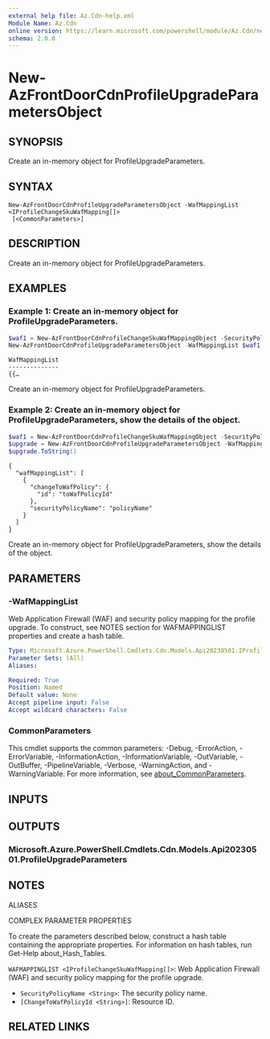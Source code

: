 ```yaml
---
external help file: Az.Cdn-help.xml
Module Name: Az.Cdn
online version: https://learn.microsoft.com/powershell/module/Az.Cdn/new-AzFrontDoorCdnProfileUpgradeParametersObject
schema: 2.0.0
---
```


# New-AzFrontDoorCdnProfileUpgradeParametersObject

## SYNOPSIS
Create an in-memory object for ProfileUpgradeParameters.

## SYNTAX

```
New-AzFrontDoorCdnProfileUpgradeParametersObject -WafMappingList <IProfileChangeSkuWafMapping[]>
 [<CommonParameters>]
```

## DESCRIPTION
Create an in-memory object for ProfileUpgradeParameters.

## EXAMPLES

### Example 1: Create an in-memory object for ProfileUpgradeParameters.
```powershell
$waf1 = New-AzFrontDoorCdnProfileChangeSkuWafMappingObject -SecurityPolicyName policyName -ChangeToWafPolicyId toWafPolicyId
New-AzFrontDoorCdnProfileUpgradeParametersObject -WafMappingList $waf1
```

```output
WafMappingList
--------------
{{…
```

Create an in-memory object for ProfileUpgradeParameters.

### Example 2: Create an in-memory object for ProfileUpgradeParameters, show the details of the object.
```powershell
$waf1 = New-AzFrontDoorCdnProfileChangeSkuWafMappingObject -SecurityPolicyName policyName -ChangeToWafPolicyId toWafPolicyId
$upgrade = New-AzFrontDoorCdnProfileUpgradeParametersObject -WafMappingList $waf1  
$upgrade.ToString()
```

```output
{
  "wafMappingList": [
    {
      "changeToWafPolicy": {
        "id": "toWafPolicyId"
      },
      "securityPolicyName": "policyName"
    }
  ]
}
```

Create an in-memory object for ProfileUpgradeParameters, show the details of the object.

## PARAMETERS

### -WafMappingList
Web Application Firewall (WAF) and security policy mapping for the profile upgrade.
To construct, see NOTES section for WAFMAPPINGLIST properties and create a hash table.

```yaml
Type: Microsoft.Azure.PowerShell.Cmdlets.Cdn.Models.Api20230501.IProfileChangeSkuWafMapping[]
Parameter Sets: (All)
Aliases:

Required: True
Position: Named
Default value: None
Accept pipeline input: False
Accept wildcard characters: False
```

### CommonParameters
This cmdlet supports the common parameters: -Debug, -ErrorAction, -ErrorVariable, -InformationAction, -InformationVariable, -OutVariable, -OutBuffer, -PipelineVariable, -Verbose, -WarningAction, and -WarningVariable. For more information, see [about_CommonParameters](http://go.microsoft.com/fwlink/?LinkID=113216).

## INPUTS

## OUTPUTS

### Microsoft.Azure.PowerShell.Cmdlets.Cdn.Models.Api20230501.ProfileUpgradeParameters

## NOTES

ALIASES

COMPLEX PARAMETER PROPERTIES

To create the parameters described below, construct a hash table containing the appropriate properties. For information on hash tables, run Get-Help about_Hash_Tables.


`WAFMAPPINGLIST <IProfileChangeSkuWafMapping[]>`: Web Application Firewall (WAF) and security policy mapping for the profile upgrade.
  - `SecurityPolicyName <String>`: The security policy name.
  - `[ChangeToWafPolicyId <String>]`: Resource ID.

## RELATED LINKS
